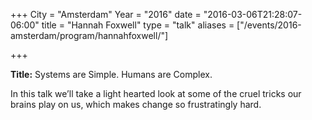 +++
City = "Amsterdam"
Year = "2016"
date = "2016-03-06T21:28:07-06:00"
title = "Hannah Foxwell"
type = "talk"
aliases = ["/events/2016-amsterdam/program/hannahfoxwell/"]

+++

<div class="col-12">
<p><strong>Title:</strong> Systems are Simple. Humans are Complex.</p>

<p>In this talk we’ll take a light hearted look at some of the cruel tricks our brains play on us, which makes change so frustratingly hard.</p>

</div>
